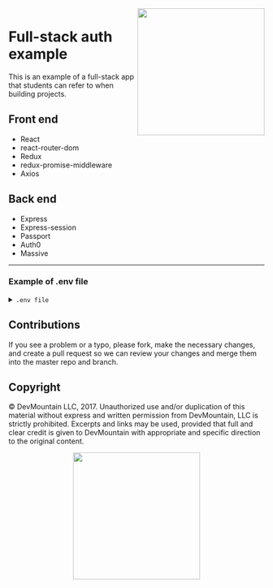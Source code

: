<img src="https://s3.amazonaws.com/devmountain/readme-logo.png" width="250" align="right">

# Full-stack auth example

This is an example of a full-stack app that students can refer to when building projects.

## Front end
* React
* react-router-dom
* Redux
* redux-promise-middleware
* Axios

## Back end
* Express
* Express-session
* Passport
* Auth0
* Massive

<hr />

### Example of .env file
<details>
<summary><code>.env file</code></summary>

```
REACT_APP_LOGIN=http://localhost:3005/auth
SECRET=my-session-secret
AUTH_DOMAIN=my-auth-domain
AUTH_CLIENT_ID=my_auth_client_id
AUTH_CLIENT_SECRET=client-secret
AUTH_CALLBACK=http://localhost:3005/auth/callback
CONNECTION_STRING= URI from heroku database credentials
```
</details>

## Contributions

If you see a problem or a typo, please fork, make the necessary changes, and create a pull request so we can review your changes and merge them into the master repo and branch.

## Copyright

© DevMountain LLC, 2017. Unauthorized use and/or duplication of this material without express and written permission from DevMountain, LLC is strictly prohibited. Excerpts and links may be used, provided that full and clear credit is given to DevMountain with appropriate and specific direction to the original content.

<p align="center">
<img src="https://s3.amazonaws.com/devmountain/readme-logo.png" width="250">
</p>
